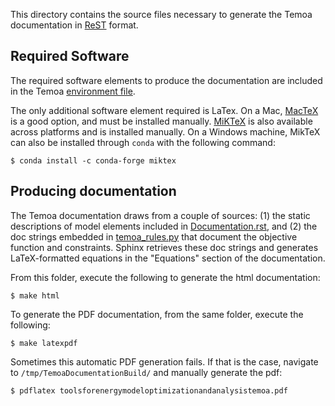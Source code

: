 This directory contains the source files necessary to generate the Temoa documentation in [ReST](https://en.wikipedia.org/wiki/ReStructuredText) format.

## Required Software

The required software elements to produce the documentation are included in the Temoa [environment file](https://github.com/TemoaProject/temoa/blob/energysystem/environment.yml).

The only additional software element required is LaTex. On a Mac, [MacTeX](https://www.tug.org/mactex/mactex-download.html) is a good option, and must be installed manually. [MiKTeX](https://miktex.org/download) is also available across platforms and is installed manually. On a Windows machine, MikTeX can also be installed through `conda` with the following command:

```$ conda install -c conda-forge miktex```

## Producing documentation
The Temoa documentation draws from a couple of sources: (1) the static descriptions of model elements included in [Documentation.rst](source//Documentation.rst), and (2) the doc strings
embedded in [temoa_rules.py](../temoa_model/temoa_rules.py) that document the objective function and constraints. Sphinx retrieves these doc strings and generates LaTeX-formatted equations in the "Equations" section of the documentation.


From this folder, execute the following to generate the html documentation:

```$ make html```

To generate the PDF documentation, from the same folder, execute the following:

```$ make latexpdf```

Sometimes this automatic PDF generation fails. If that is the case, navigate to `/tmp/TemoaDocumentationBuild/` and manually generate the pdf:

```$ pdflatex toolsforenergymodeloptimizationandanalysistemoa.pdf```





